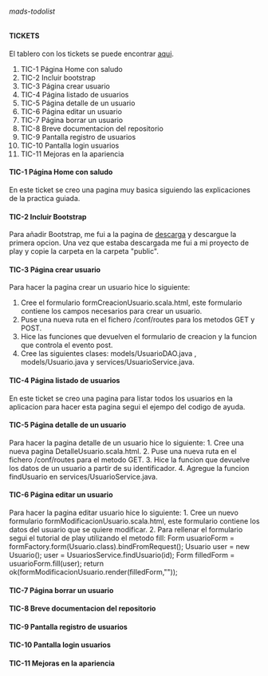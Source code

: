 ###### mads-todolist
#### **TICKETS**
El tablero con los tickets se puede encontrar [aqui](https://trello.com/b/YeGc58bU/todolist-tickets-david-marquez-herreros).
  1. TIC-1 Página Home con saludo
  2. TIC-2 Incluir bootstrap
  3. TIC-3 Página crear usuario
  4. TIC-4 Página listado de usuarios
  5. TIC-5 Página detalle de un usuario
  6. TIC-6 Página editar un usuario
  7. TIC-7 Página borrar un usuario
  8. TIC-8 Breve documentacion del repositorio
  9. TIC-9 Pantalla registro de usuarios
  10. TIC-10 Pantalla login usuarios
  11. TIC-11 Mejoras en la apariencia
  
#### **TIC-1 Página Home con saludo**
  En este ticket se creo una pagina muy basica siguiendo las explicaciones de la practica guiada.
#### **TIC-2 Incluir Bootstrap**
  Para añadir Bootstrap, me fui a la pagina de [descarga](http://getbootstrap.com/getting-started/#download) y descargue la primera opcion.
  Una vez que estaba descargada me fui a mi proyecto de play y copie la carpeta en la carpeta "public".
#### **TIC-3 Página crear usuario**
  Para hacer la pagina crear un usuario hice lo siguiente:
   1. Cree el formulario formCreacionUsuario.scala.html, este formulario contiene los campos necesarios para crear un usuario.
   2. Puse una nueva ruta en el fichero /conf/routes para los metodos GET y POST.
   3. Hice las funciones que devuelven el formulario de creacion y la funcion que controla el evento post.
   4. Cree las siguientes clases: models/UsuarioDAO.java , models/Usuario.java y services/UsuarioService.java.
#### **TIC-4 Página listado de usuarios**
  En este ticket se creo una pagina para listar todos los usuarios en la aplicacion para hacer esta pagina segui el ejempo del codigo de ayuda.
#### **TIC-5 Página detalle de un usuario**
  Para hacer la pagina detalle de un usuario hice lo siguiente:
    1. Cree una nueva pagina DetalleUsuario.scala.html.
    2. Puse una nueva ruta en el fichero /conf/routes para el metodo GET.
    3. Hice la funcion que devuelve los datos de un usuario a partir de su identificador.
    4. Agregue la funcion findUsuario en services/UsuarioService.java.
#### **TIC-6 Página editar un usuario**
  Para hacer la pagina editar usuario hice lo siguiente:
    1. Cree un nuevo formulario formModificacionUsuario.scala.html, este formulario contiene los datos del usuario que se quiere modificar.
    2. Para rellenar el formulario segui el tutorial de play utilizando el metodo fill:
              Form<Usuario> usuarioForm = formFactory.form(Usuario.class).bindFromRequest();
              Usuario user = new Usuario();
              user = UsuariosService.findUsuario(id);
              Form<Usuario> filledForm = usuarioForm.fill(user);
              return ok(formModificacionUsuario.render(filledForm,""));
#### **TIC-7 Página borrar un usuario**
#### **TIC-8 Breve documentacion del repositorio**
#### **TIC-9 Pantalla registro de usuarios**
#### **TIC-10 Pantalla login usuarios**
#### **TIC-11 Mejoras en la apariencia**
